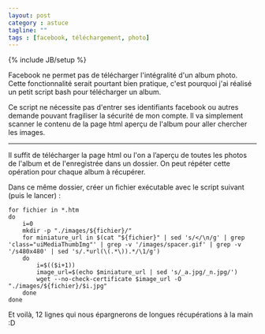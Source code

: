 ```yaml
---
layout: post
category : astuce
tagline: ""
tags : [facebook, téléchargement, photo]
---
```

{% include JB/setup %}

Facebook ne permet pas de télécharger l'intégralité d'un album photo. Cette fonctionnalité serait pourtant bien pratique, c'est pourquoi j'ai réalisé un petit script bash pour télécharger un album.

Ce script ne nécessite pas d'entrer ses identifiants facebook ou autres demande pouvant fragiliser la sécurité de mon compte. Il va simplement scanner le contenu de la page html aperçu de l'album pour aller chercher les images.

*****

Il suffit de télécharger la page html ou l'on a l’aperçu de toutes les photos de l'album et de l'enregistrée dans un dossier. On peut répéter cette opération pour chaque album à récupérer.

Dans ce même dossier, créer un fichier exécutable avec le script suivant (puis le lancer) : 

    for fichier in *.htm
    do
    	i=0
    	mkdir -p "./images/${fichier}/"
    	for miniature_url in $(cat "${fichier}" | sed 's/</\n/g' | grep 'class="uiMediaThumbImg"' | grep -v '/images/spacer.gif' | grep -v '/s480x480' | sed 's/.*url(\(.*\)).*/\1/g')
    	do
    		i=$(($i+1))
    		image_url=$(echo $miniature_url | sed 's/_a.jpg/_n.jpg/')
    		wget --no-check-certificate $image_url -O "./images/${fichier}/$i.jpg"
    	done
    done

Et voilà, 12 lignes qui nous épargnerons de longues récupérations à la main :D
	
